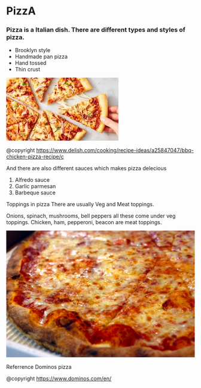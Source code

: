 # PizzA
### Pizza is a Italian dish. There are different types and styles of pizza.
- Brooklyn style
- Handmade pan pizza
- Hand tossed 
- Thin crust



![](pizza.jpg)

@copyright https://www.delish.com/cooking/recipe-ideas/a25847047/bbq-chicken-pizza-recipe/c

And there are also different sauces which makes pizza delecious
1. Alfredo sauce
2. Garlic parmesan
3. Barbeque sauce 

Toppings in pizza
There are usually Veg and Meat toppings. 

Onions, spinach, mushrooms, bell peppers all these come under veg toppings.
Chicken, ham, pepperoni, beacon are meat toppings.

![](NYPizzaPie.jpg)


Referrence 
Dominos pizza

@copyright https://www.dominos.com/en/
